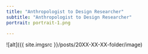 ```yaml
---
title: "Anthropologist to Design Researcher"
subtitle: "Anthropologist to Design Researcher"
portrait: portrait-1.png

---
```


![alt]({{ site.imgsrc }}/posts/20XX-XX-XX-folder/image)